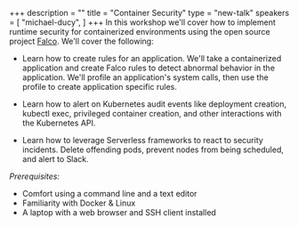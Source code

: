 +++
description = ""
title = "Container Security"
type = "new-talk"
speakers = [
        "michael-ducy",
]
+++
In this workshop we'll cover how to implement runtime security for containerized environments using the open source project [Falco](https://falco.org). We'll cover the following:

* Learn how to create rules for an application. We'll take a containerized application and create Falco rules to detect abnormal behavior in the application. We'll profile an application's system calls, then use the profile to create application specific rules.

* Learn how to alert on Kubernetes audit events like deployment creation, kubectl exec, privileged container creation, and other interactions with the Kubernetes API.

* Learn how to leverage Serverless frameworks to react to security incidents. Delete offending pods, prevent nodes from being scheduled, and alert to Slack.


*Prerequisites:*

* Comfort using a command line and a text editor
* Familiarity with Docker & Linux
* A laptop with a web browser and SSH client installed